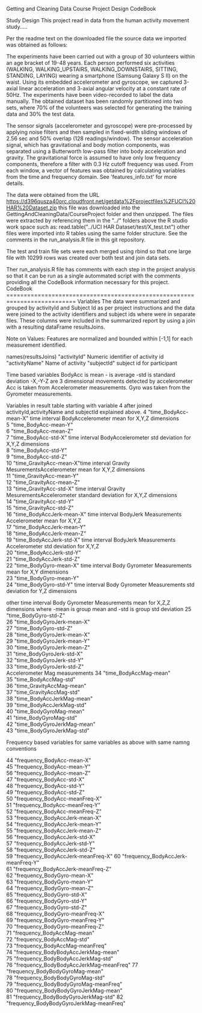 Getting and Cleaning Data    Course Project Design CodeBook

Study Design
This project read in data from the human activity movement study.....   



Per the readme text on the downloaded file the source data we imported was obtained as follows: 

The experiments have been carried out with a group of 30 volunteers within an age bracket of 19-48 years. Each person performed six activities (WALKING, WALKING_UPSTAIRS, WALKING_DOWNSTAIRS, SITTING, STANDING, LAYING) wearing a smartphone (Samsung Galaxy S II) on the waist. Using its embedded accelerometer and gyroscope, we captured 3-axial linear acceleration and 3-axial angular velocity at a constant rate of 50Hz. The experiments have been video-recorded to label the data manually. The obtained dataset has been randomly partitioned into two sets, where 70% of the volunteers was selected for generating the training data and 30% the test data. 

The sensor signals (accelerometer and gyroscope) were pre-processed by applying noise filters and then sampled in fixed-width sliding windows of 2.56 sec and 50% overlap (128 readings/window). The sensor acceleration signal, which has gravitational and body motion components, was separated using a Butterworth low-pass filter into body acceleration and gravity. The gravitational force is assumed to have only low frequency components, therefore a filter with 0.3 Hz cutoff frequency was used. From each window, a vector of features was obtained by calculating variables from the time and frequency domain. See 'features_info.txt' for more details. 

The data were obtained from the URL  https://d396qusza40orc.cloudfront.net/getdata%2Fprojectfiles%2FUCI%20HAR%20Dataset.zip  this file was downloaded into the  GettingAndCleaningData/CourseProject folder and then unzipped.  The files were extracted by referencing them in the "../" folders above the R studio work space such as: 
read.table("../UCI HAR Dataset/test/X_test.txt")  other files were imported into R tables using the same folder structure.   See the comments in the run_analysis.R file in this git repository. 

The test and train file sets were each merged using rbind so that one large file with 10299 rows was created over both test and join data sets. 

Ther run_analysis.R file has comments with each step in the project analysis so that it can be run as a single autommated script with the comments providing all the CodeBook information necessary for this project.
CodeBook ==========================================================================
Variables
 The data were summarized and grouped by activityId and Subject Id as per project instructions 
 and the data were joined to the activity identifiers and subject ids where were in separate files.  These columns were included in the summarized report by using a join with a resulting dataFrame resultsJoins.

Note on Values:   Features are normalized and bounded within [-1,1] for each measurement identified.
 
 names(resultsJoins)
  "activityId"      Numeric identifier of activity id        
  "activityName"     Name of activity
   "subjectId"          subject id for participant

Time based variables
BodyAcc is 
mean - is average
-std is standard deviation
-X,-Y-Z are 3 dimensional movements detected by accelerometer
Acc is taken from Accelerometer measurements.
Gyro was taken from the Gyrometer measurements. 

Variables in result table starting with variable 4 after joined activityId,activityName and subjectId explained above.
 4  "time_BodyAcc-mean-X"     time interval BodyAccelerometer mean for X,Y,Z dimensions         
 5 "time_BodyAcc-mean-Y"         
 6  "time_BodyAcc-mean-Z"                   
 7 "time_BodyAcc-std-X"     time interval BodyAccelerometer std deviation for X,Y,Z dimensions     
 8 "time_BodyAcc-std-Y"                    
 9 "time_BodyAcc-std-Z"             
 10 "time_GravityAcc-mean-X"time interval Gravity MesurementsAccelerometer mean for X,Y,Z dimensions                
11 "time_GravityAcc-mean-Y"   
12  "time_GravityAcc-mean-Z"                
13 "time_GravityAcc-std-X"      time interval Gravity MesurementsAccelerometer standard deviation for X,Y,Z dimensions        
14 "time_GravityAcc-std-Y"                 
15 "time_GravityAcc-std-Z"        
16 "time_BodyAccJerk-mean-X" time interval BodyJerk Measurements Accelerometer mean for X,Y,Z                
17 "time_BodyAccJerk-mean-Y"   
18  "time_BodyAccJerk-mean-Z"               
19 "time_BodyAccJerk-std-X"   time interval BodyJerk Measurements Accelerometer std deviation for X,Y,Z     
20   "time_BodyAccJerk-std-Y"                
21 "time_BodyAccJerk-std-Z"     
22 "time_BodyGyro-mean-X"   time interval Body Gyrometer Measurements mean for X,Y dimensions                
23 "time_BodyGyro-mean-Y"    
24 "time_BodyGyro-std-Y"    time interval Body Gyrometer Measurements std deviation for Y,Z dimensions              

other   time interval Body Gyrometer Measurements mean for X,Z,Z dimensions where -mean is group mean and -std is group std deviation
25 "time_BodyGyro-std-Z"    
26 "time_BodyGyroJerk-mean-X"     
27 "time_BodyGyro-std-Z"                   
28 "time_BodyGyroJerk-mean-X"     
29 "time_BodyGyroJerk-mean-Y"   
30  "time_BodyGyroJerk-mean-Z"              
31 "time_BodyGyroJerk-std-X"    
32 "time_BodyGyroJerk-std-Y"               
33 "time_BodyGyroJerk-std-Z"   
   Accelerometer Mag measurements
34 "time_BodyAccMag-mean"                  
35 "time_BodyAccMag-std"        
36 "time_GravityAccMag-mean"               
37 "time_GravityAccMag-std"       
38 "time_BodyAccJerkMag-mean"              
39 "time_BodyAccJerkMag-std"    
40 "time_BodyGyroMag-mean"                 
41 "time_BodyGyroMag-std"         
42 "time_BodyGyroJerkMag-mean"     
43 "time_BodyGyroJerkMag-std" 

Frequency based variables  for same variables as above with same namng conventions       
       
 44 "frequency_BodyAcc-mean-X"              
45 "frequency_BodyAcc-mean-Y"     
56 "frequency_BodyAcc-mean-Z"              
47 "frequency_BodyAcc-std-X"     
48 "frequency_BodyAcc-std-Y"               
49 "frequency_BodyAcc-std-Z"    
50 "frequency_BodyAcc-meanFreq-X"          
51 "frequency_BodyAcc-meanFreq-Y"      
52 "frequency_BodyAcc-meanFreq-Z"          
53 "frequency_BodyAccJerk-mean-X"      
54 "frequency_BodyAccJerk-mean-Y"          
55 "frequency_BodyAccJerk-mean-Z"    
56 "frequency_BodyAccJerk-std-X"           
57 "frequency_BodyAccJerk-std-Y"    
58 "frequency_BodyAccJerk-std-Z"           
59 "frequency_BodyAccJerk-meanFreq-X" 
60 "frequency_BodyAccJerk-meanFreq-Y"      
61 "frequency_BodyAccJerk-meanFreq-Z"  
62 "frequency_BodyGyro-mean-X"             
63 "frequency_BodyGyro-mean-Y"   
64 "frequency_BodyGyro-mean-Z"             
65 "frequency_BodyGyro-std-X"   
66 "frequency_BodyGyro-std-Y"              
67 "frequency_BodyGyro-std-Z"      
68 "frequency_BodyGyro-meanFreq-X"         
69 "frequency_BodyGyro-meanFreq-Y"   
70 "frequency_BodyGyro-meanFreq-Z"         
71 "frequency_BodyAccMag-mean"        
72 "frequency_BodyAccMag-std"              
73 "frequency_BodyAccMag-meanFreq"    
74 "frequency_BodyBodyAccJerkMag-mean"     
75 "frequency_BodyBodyAccJerkMag-std"    
76 "frequency_BodyBodyAccJerkMag-meanFreq" 
77 "frequency_BodyBodyGyroMag-mean"     
78 "frequency_BodyBodyGyroMag-std"         
79 "frequency_BodyBodyGyroMag-meanFreq"   
80  "frequency_BodyBodyGyroJerkMag-mean"    
81 "frequency_BodyBodyGyroJerkMag-std"
82 "frequency_BodyBodyGyroJerkMag-meanFreq"
